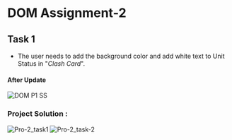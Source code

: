 # DOM Assignment-2

## Task 1
- The user needs to add the background color and add white text to Unit Status in "*Clash Card*".
#### After Update
![DOM P1 SS](https://user-images.githubusercontent.com/107872928/220841338-de4e2e61-52d1-4996-8295-7342e94bca78.png)
### Project Solution :
![Pro-2_task1](https://user-images.githubusercontent.com/107872928/220842209-3a683aaf-555b-4e15-b599-1e1565d990fd.png)
![Pro-2_task-2](https://user-images.githubusercontent.com/107872928/220842549-a036a809-38d1-4b34-8aa6-9a210d6c8693.png)
